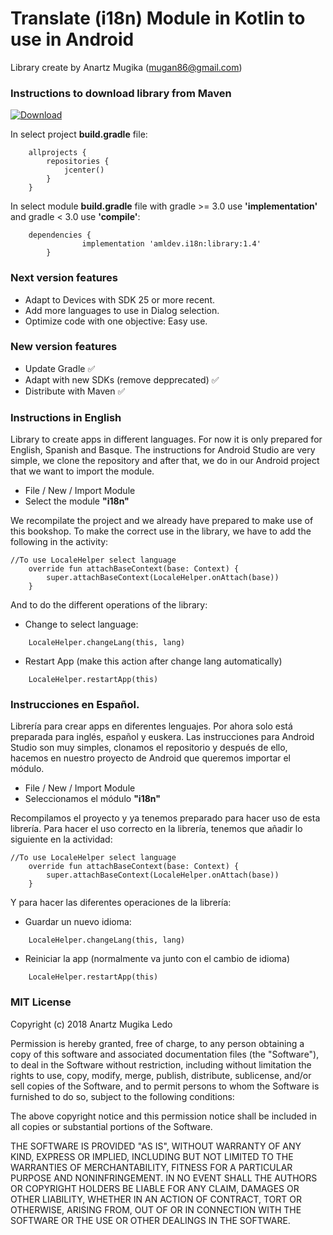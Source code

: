 # Translate (i18n) Module in Kotlin to use in Android

Library create by Anartz Mugika (mugan86@gmail.com)

### Instructions to download library from Maven ###

[ ![Download](https://api.bintray.com/packages/amugika/maven/i18n/images/download.svg) ](https://bintray.com/amugika/maven/i18n/_latestVersion)

In select project **build.gradle** file:
```
	allprojects {
		repositories {
			jcenter()
		}
	}
```
In select module **build.gradle** file with gradle >= 3.0 use **'implementation'** and gradle < 3.0 use **'compile'**:
```
	dependencies {
    	        implementation 'amldev.i18n:library:1.4'
    	}

```
### Next version features ###
* Adapt to Devices with SDK 25 or more recent.
* Add more languages to use in Dialog selection.
* Optimize code with one objective: Easy use.

### New version features ###
* Update Gradle :white_check_mark:
* Adapt with new SDKs (remove depprecated) :white_check_mark:
* Distribute with Maven :white_check_mark:

### Instructions in English
Library to create apps in different languages. For now it is only prepared for English, Spanish and Basque.
The instructions for Android Studio are very simple, we clone the repository and after that, we do in our Android project that we want to import the module.
* File / New / Import Module
* Select the module **"i18n"**

We recompilate the project and we already have prepared to make use of this bookshop.
To make the correct use in the library, we have to add the following in the activity:
```
//To use LocaleHelper select language
    override fun attachBaseContext(base: Context) {
        super.attachBaseContext(LocaleHelper.onAttach(base))
    }
```
And to do the different operations of the library:

* Change to select language:
```
    LocaleHelper.changeLang(this, lang)
```
* Restart App (make this action after change lang automatically)
```
    LocaleHelper.restartApp(this)
```
### Instrucciones en Español.

Librería para crear apps en diferentes lenguajes. Por ahora solo está preparada para inglés, español y euskera. 
Las instrucciones para Android Studio son muy simples, clonamos el repositorio y después de ello, hacemos en nuestro proyecto de Android que queremos importar el módulo.
* File / New / Import Module
* Seleccionamos el módulo **"i18n"**

Recompilamos el proyecto y ya tenemos preparado para hacer uso de esta librería.
Para hacer el uso correcto en la librería, tenemos que añadir lo siguiente en la actividad:
```
//To use LocaleHelper select language
    override fun attachBaseContext(base: Context) {
        super.attachBaseContext(LocaleHelper.onAttach(base))
    }
```
Y para hacer las diferentes operaciones de la librería:
* Guardar un nuevo idioma:
```
    LocaleHelper.changeLang(this, lang)
```
* Reiniciar la app (normalmente va junto con el cambio de idioma)
```
    LocaleHelper.restartApp(this)
```
 
 ### MIT License

Copyright (c) 2018 Anartz Mugika Ledo

Permission is hereby granted, free of charge, to any person obtaining a copy
of this software and associated documentation files (the "Software"), to deal
in the Software without restriction, including without limitation the rights
to use, copy, modify, merge, publish, distribute, sublicense, and/or sell
copies of the Software, and to permit persons to whom the Software is
furnished to do so, subject to the following conditions:

The above copyright notice and this permission notice shall be included in all
copies or substantial portions of the Software.

THE SOFTWARE IS PROVIDED "AS IS", WITHOUT WARRANTY OF ANY KIND, EXPRESS OR
IMPLIED, INCLUDING BUT NOT LIMITED TO THE WARRANTIES OF MERCHANTABILITY,
FITNESS FOR A PARTICULAR PURPOSE AND NONINFRINGEMENT. IN NO EVENT SHALL THE
AUTHORS OR COPYRIGHT HOLDERS BE LIABLE FOR ANY CLAIM, DAMAGES OR OTHER
LIABILITY, WHETHER IN AN ACTION OF CONTRACT, TORT OR OTHERWISE, ARISING FROM,
OUT OF OR IN CONNECTION WITH THE SOFTWARE OR THE USE OR OTHER DEALINGS IN THE
SOFTWARE.

